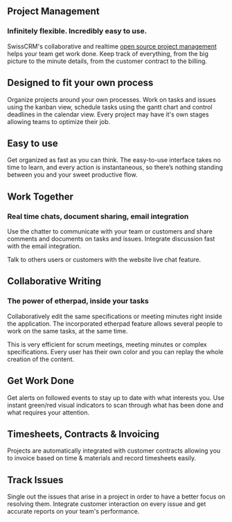 Project Management
------------------

### Infinitely flexible. Incredibly easy to use.


SwissCRM's collaborative and realtime <a href="https://www.swisshq.com/page/project-management">open source project management</a>
helps your team get work done. Keep track of everything, from the big picture
to the minute details, from the customer contract to the billing.

Designed to fit your own process
--------------------------------

Organize projects around your own processes. Work on tasks and issues using the
kanban view, schedule tasks using the gantt chart and control deadlines in the
calendar view. Every project may have it's own stages allowing teams to
optimize their job.

Easy to use
-----------

Get organized as fast as you can think. The easy-to-use interface takes no time
to learn, and every action is instantaneous, so there’s nothing standing
between you and your sweet productive flow.

Work Together
-------------

### Real time chats, document sharing, email integration

Use the chatter to communicate with your team or customers and share comments
and documents on tasks and issues. Integrate discussion fast with the email
integration.

Talk to others users or customers with the website live chat feature.

Collaborative Writing
---------------------

### The power of etherpad, inside your tasks

Collaboratively edit the same specifications or meeting minutes right inside
the application. The incorporated etherpad feature allows several people to
work on the same tasks, at the same time.

This is very efficient for scrum meetings, meeting minutes or complex
specifications. Every user has their own color and you can replay the whole
creation of the content.

Get Work Done
-------------

Get alerts on followed events to stay up to date with what interests you. Use
instant green/red visual indicators to scan through what has been done and what
requires your attention.

Timesheets, Contracts & Invoicing
---------------------------------

Projects are automatically integrated with customer contracts allowing you to
invoice based on time & materials and record timesheets easily.

Track Issues
------------

Single out the issues that arise in a project in order to have a better focus
on resolving them. Integrate customer interaction on every issue and get
accurate reports on your team's performance.


